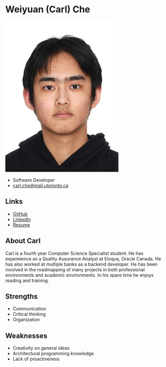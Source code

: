 # Weiyuan (Carl) Che

![Weiyuan Che Profile](./carl.jpg)

- Software Developer
- carl.che@mail.utoronto.ca

## Links

- [GitHub](https://github.com/carlche0616)
- [LinkedIn](https://www.linkedin.com/in/weiyuan-che-6632b5177/)
- [Resume](https://learnsoftware.engineering/t/f2020/csc454/profile/137)

## About Carl

Carl is a fourth year Computer Science Specialist student. He has expereience as a Quality Assurance Analyst at Eloqua, Oracle Canada. He has also worked at multiple banks as a backend developer. He has been involved in the roadmapping of many projects in both professional environments and academic environments. In his spare time he enjoys reading and training.

## Strengths

- Communication
- Critical thinking
- Organization

## Weaknesses

- Creativity on general ideas
- Architectural programming knowledge
- Lack of proactiveness
